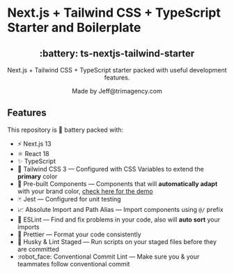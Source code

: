 # Next.js + Tailwind CSS + TypeScript Starter and Boilerplate

<div align="center">
  <h2>:battery: ts-nextjs-tailwind-starter</h2>
  <p>Next.js + Tailwind CSS + TypeScript starter packed with useful development features.</p>
  <p>Made by Jeff@trimagency.com</p>
</div>

## Features

This repository is :battery: battery packed with:

- :zap:️ Next.js 13
- :atom_symbol: React 18
- :sparkles: TypeScript
- :dash: Tailwind CSS 3 — Configured with CSS Variables to extend the **primary** color
- :gem: Pre-built Components — Components that will **automatically adapt** with your brand color, [check here for the demo](https://tsnext-tw.thcl.dev/components)
- :black_joker: Jest — Configured for unit testing
- :chart_with_upwards_trend: Absolute Import and Path Alias — Import components using `@/` prefix
- :straight_ruler: ESLint — Find and fix problems in your code, also will **auto sort** your imports
- :sparkling_heart: Prettier — Format your code consistently
- :dog: Husky & Lint Staged — Run scripts on your staged files before they are committed
- :robot_face: Conventional Commit Lint — Make sure you & your teammates follow conventional commit
